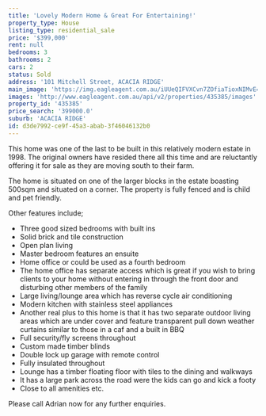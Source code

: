 ```yaml
---
title: 'Lovely Modern Home & Great For Entertaining!'
property_type: House
listing_type: residential_sale
price: '$399,000'
rent: null
bedrooms: 3
bathrooms: 2
cars: 2
status: Sold
address: '101 Mitchell Street, ACACIA RIDGE'
main_image: 'https://img.eagleagent.com.au/iUUeQIFVXCvn7ZOfiaTioxNIMvE=/1280x854/smart/https://s3-us-west-2.amazonaws.com/eagleagent-orig/images/6823981/114609879-image-M.jpg'
images: 'http://www.eagleagent.com.au/api/v2/properties/435385/images'
property_id: '435385'
price_search: '399000.0'
suburb: 'ACACIA RIDGE'
id: d3de7992-ce9f-45a3-abab-3f46046132b0
---
```

This home was one of the last to be built in this relatively modern estate in 1998. The original owners have resided there all this time and are reluctantly offering it for sale as they are moving south to their farm.

The home is situated on one of the larger blocks in the estate boasting 500sqm and situated on a corner. The property is fully fenced and is child and pet friendly.

Other features include;
*  Three good sized bedrooms with built ins
*  Solid brick and tile construction
*  Open plan living
*  Master bedroom features an ensuite
*  Home office or could be used as a fourth bedroom
*  The home office has separate access which is great if you wish to bring clients to your home without entering in through the front door and disturbing other members of the family
*  Large living/lounge area which has reverse cycle air conditioning
*  Modern kitchen with stainless steel appliances
*  Another real plus to this home is that it has two separate outdoor living areas which are under cover and feature transparent pull down weather curtains similar to those in a caf and a built in BBQ
*  Full security/fly screens throughout
*  Custom made timber blinds
*  Double lock up garage with remote control
*  Fully insulated throughout
*  Lounge has a timber floating floor with tiles to the dining and walkways
*  It has a large park across the road were the kids can go and kick a footy
*  Close to all amenities etc.

Please call Adrian now for any further enquiries.